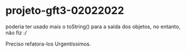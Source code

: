 # projeto-gft3-02022022

poderia ter usado mais o toString() para a saída dos objetos, no entanto, não fiz :/ 


Preciso refatora-los Urgentíssimos.
